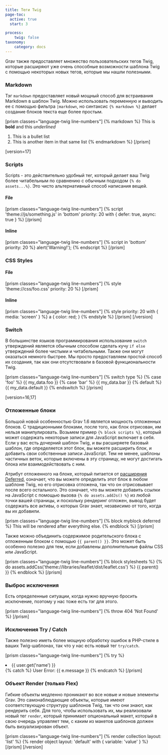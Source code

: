 ```yaml
---
title: Теги Twig
page-toc:
  active: true
  start: 3

process:
    twig: false
taxonomy:
    category: docs
---
```


Grav также предоставляет множество пользовательских тегов Twig, которые расширяют уже очень способные возможности шаблона Twig с помощью некоторых новых тегов, которые мы нашли полезными.

### Markdown

Тэг `markdown` предоставляет новый мощный способ для встраивания Markdown в шаблон Twig. Можно использовать переменную и выводить ее с помощью фильтра `|markdown`, но синтаксис `{% markdown %}` делает создание блоков текста еще более простым.

[prism classes="language-twig line-numbers"]
{% markdown %}
This is **bold** and this _underlined_

1. This is a bullet list
2. This is another item in that same list
{% endmarkdown %}
[/prism]

[version=17]
### Scripts

Scripts - это действительно удобный тег, который делает ваш Twig более читабельным по сравнению с обычным подходом `{% do assets...%}`.  Это чисто альтернативный способ написания вещей.

#### File

[prism classes="language-twig line-numbers"]
{% script 'theme://js/something.js' in 'bottom' priority: 20 with { defer: true, async: true } %}
[/prism]

#### Inline

[prism classes="language-twig line-numbers"]
{% script in 'bottom' priority: 20 %}
    alert('Warning!');
{% endscript %}
[/prism]

### CSS Styles

#### File

[prism classes="language-twig line-numbers"]
{% style 'theme://css/foo.css' priority: 20 %}
[/prism]

#### Inline

[prism classes="language-twig line-numbers"]
{% style priority: 20 with { media: 'screen' } %}
    a { color: red; }
{% endstyle %}
[/prism]
[/version]

### Switch

В большинстве языков программирования использование `switch` утверждений является обычным способом сделать кучу `if else` утверждений более чистыми и читабельными. Также они могут оказаться немного быстрее. Мы просто предоставляем простой способ их создания, так как они отсутствовали в базовой функциональности Twig.

[prism classes="language-twig line-numbers"]
{% switch type %}
  {% case 'foo' %}
     {{ my_data.foo }}
  {% case 'bar' %}
     {{ my_data.bar }}
  {% default %}
     {{ my_data.default }}
{% endswitch %}
[/prism]

[version=16,17]
### Отложенные блоки

Большой новой особенностью Grav 1.6 является мощность отложенных блоков. С традиционными блоками, после того, как блок отрисован, им нельзя манипулировать. Возьмем пример `{% block scripts %}`, который может содержать некоторые записи для JavaScript включает в себя. Если у вас есть дочерний шаблон Twig, и вы расширяете базовый шаблон, где определяется этот блок, вы можете расширить блок, и добавить свои собственные записи JavaScript. Тем не менее, шаблоны частичных веток, которые включены в эту страницу, не могут достигать блока или взаимодействовать с ним.

Атрибут отложенного на блоке, который питается от [расширения Deferred](https://github.com/rybakit/twig-deferred-extension), означает, что вы можете определить этот блок в любом шаблоне Twig, но его отрисовка отложена, так что он отрисовывает после всего остального. Это означает, что вы можете добавить ссылки на JavaScript с помощью вызова `{% do assets.addJs() %}` из любой точки вашей страницы, и поскольку рендеринг отложен, вывод будет содержать все активы, о которых Grav знает, независимо от того, когда вы их добавили.

[prism classes="language-twig line-numbers"]
{% block myblock deferred %}
    This will be rendered after everything else.
{% endblock %}
[/prism]

Также можно объединить содержимое родительского блока с отложенным блоком с помощью `{{ parent() }}`. Это может быть особенно полезно для тем, если добавлены дополнительные файлы CSS или JavaScript.

[prism classes="language-twig line-numbers"]
{% block stylesheets %}
    <!-- Additional css library -->
    {% do assets.addCss('theme://libraries/leaflet/dist/leaflet.css') %}
    {{ parent() }}
{% endblock %}
[/prism]

### Выброс исключения

Есть определенные ситуации, когда нужно вручную бросить исключение, поэтому у нас тоже есть тэг для этого.

[prism classes="language-twig line-numbers"]
{% throw 404 'Not Found' %}
[/prism]

### Исключения Try / Catch

Также полезно иметь более мощную обработку ошибок в PHP-стиле в ваших Twig-шаблонах, так что у нас есть новый тег `try/catch`.

[prism classes="language-twig line-numbers"]
{% try %}
   <li>{{ user.get('name') }}</li>
{% catch %}
   User Error: {{ e.message }}
{% endcatch %}
[/prism]

### Объект Render (только Flex)

Гибкие объекты медленно проникают во все новые и новые элементы Grav. Это самонаблюдающие объекты, которые имеют соответствующую структуру шаблонов Twig, так что они знают, как рендерить себя. Для того, чтобы использовать их, мы реализовали новый тег `render`, который принимает опциональный макет, который в свою очередь управляет тем, с каким из макетов шаблонов должен быть визуализирован объект.

[prism classes="language-twig line-numbers"]
{% render collection layout: 'list' %}
{% render object layout: 'default' with { variable: 'value' } %}
[/prism]
[/version]
